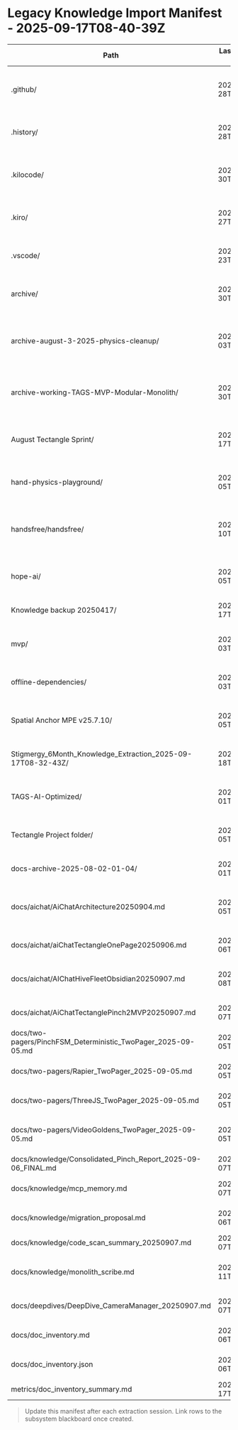 <!--
STIGMERGY REVIEW HEADER
Status: First Pass Complete
Review started: 2025-09-17T08-40-39Z
Completed: 2025-09-18
Expires: 2025-09-24T08-40-39Z (auto-expire after 7 days)

Checklist:
- [ ] Classify additional legacy artifacts beyond initial sample
- [ ] Link each row to planned subsystem blackboard entry
- [ ] Update after each extraction loop
-->

# Legacy Knowledge Import Manifest - 2025-09-17T08-40-39Z

| Path | Last Modified (UTC) | Themes | Extraction Notes |
| --- | --- | --- | --- |
| .github/ | 2025-07-28T10:15:00Z | Copilot guardrails | Summary in knowledge_summaries/dot-github-summary.md; follow diagnostics-first/event bus rules when relocating. |
| .history/ | 2025-07-28T10:15:00Z | Archived snapshots | Summary in knowledge_summaries/history-summary.md; archival-only, no active mining. |
| .kilocode/ | 2025-07-30T23:59:00Z | MCP tooling config | Summary in knowledge_summaries/kilocode-summary.md; copy to keep filesystem/time/memory servers aligned. |
| .kiro/ | 2025-07-27T16:01:00Z | Strategy specs & steering | Summary in knowledge_summaries/kiro-summary.md; use option analyses for ADR prioritisation. |
| .vscode/ | 2025-07-23T01:22:00Z | Workspace settings | Summary in knowledge_summaries/vscode-summary.md; replicate Live Server port/spellings. |
| archive/ | 2025-07-30T06:51:00Z | TAGS modularization docs | Summary in knowledge_summaries/archive-root-summary.md; supplies module priorities + strangler plans. |
| archive-august-3-2025-physics-cleanup/ | 2025-08-03T19:53:00Z | Physics cleanup + offline loader | Summary in knowledge_summaries/archive-august-3-2025-physics-cleanup-summary.md; captures offline dependency loader, Jest test infra, pinch physics playground. |
| archive-working-TAGS-MVP-Modular-Monolith/ | 2025-07-30T19:19:00Z | Production monolith snapshot | Summary in knowledge_summaries/archive-working-tags-mvp-modular-monolith-summary.md; bridges, diagnostics, organisation plan. |
| August Tectangle Sprint/ | 2025-08-17T21:20:24Z | Gesture platform sprint | Summary in knowledge_summaries/august-tectangle-sprint-summary.md; adopt pinch/event schema in pinch & telemetry boards. |
| hand-physics-playground/ | 2025-08-05T01:12:00Z | Physics playground | Summary in knowledge_summaries/hand-physics-playground-summary.md; reuse managers + step1 demos. |
| handsfree/handsfree/ | 2025-06-10T07:54:10Z | Pinch instruments, orientation aware MPE | Hooked into pinch_stability / 	elemetry_sync / nchor_interaction; capture gesture instrument pinch model, camera-MPE telemetry, audit large interactive-projector bundle. |
| hope-ai/ | 2025-08-05T20:18:00Z | Collaboration system toolkit | Summary in knowledge_summaries/hope-ai-root-summary.md; expression board updated. |
| Knowledge backup 20250417/ | 2025-04-17T06:46:40Z | Legacy drumpad playbooks | Rich reference docs feeding expression_systems & pinch_stability heuristics. |
| mvp/ | 2025-08-03T19:48:00Z | MVP hand tracking demos | Summary in knowledge_summaries/mvp-root-summary.md; reuse dependency checker + physics plan. |
| offline-dependencies/ | 2025-08-03T19:48:00Z | Offline asset bundle | Summary in knowledge_summaries/offline-dependencies-summary.md; keep bundle paths intact. |
| Spatial Anchor MPE v25.7.10/ | 2025-08-05T08:15:40Z | Camera-MPE production, modular anchors | Cross-link to 	elemetry_sync / nchor_interaction; extract TAGS monolith patterns & orientation telemetry. |
| Stigmergy_6Month_Knowledge_Extraction_2025-09-17T08-32-43Z/ | 2025-09-18T02:42:00Z | Knowledge hub | Contains plan, manifest, blackboards, rollups, metrics, scripts; copy entire hub when relocating. |
| TAGS-AI-Optimized/ | 2025-08-01T21:59:00Z | AI-optimized rebuild | Summary in knowledge_summaries/tags-ai-optimized-summary.md; phased roadmap + Phase1 testing harness. |
| Tectangle Project folder/ | 2025-08-05T09:16:11Z | React/ECS experimentation | Linked to expression_systems; catalog git roots, flag VSCO sample pack, plan migration of React/ECS layers. |
| docs-archive-2025-08-02-01-04/ | 2025-08-01T20:05:00Z | Documentation snapshot | Ensure relevant docs are mirrored into hub summaries before relocation. |
| docs/aichat/AiChatArchitecture20250904.md | 2025-09-05T07:11:35Z | MPE, quantization, TOI look-ahead, drumpad UX | Capture FSM + quantization params into Pinch Stability board; note MPE channel mapping requirements for game bridge profiles. |
| docs/aichat/aiChatTectangleOnePage20250906.md | 2025-09-06T21:47:29Z | WebMIDI, Ableton Link, session sync | Feed tempo/phase alignment ideas into Telemetry & Network board; validate dependency assumptions. |
| docs/aichat/AIChatHiveFleetObsidian20250907.md | 2025-09-08T01:08:28Z | Blackboard, multi-agent orchestration | Seed global stigmergy/blackboard pattern; extract actionable governance rules for extraction process. |
| docs/aichat/AiChatTectanglePinch2MVP20250907.md | 2025-09-07T20:45:47Z | Physics gating, controller IDs, predictive TOI | Port lifecycle notes into Pinch + Seat Concurrency boards; reconcile with current HandSessionManager. |
| docs/two-pagers/PinchFSM_Deterministic_TwoPager_2025-09-05.md | 2025-09-05T07:11:35Z | Pinch FSM, quantization controls | Primary source for deterministic tests; map config table to new hex core interface. |
| docs/two-pagers/Rapier_TwoPager_2025-09-05.md | 2025-09-05T07:12:17Z | Rapier physics, CCD, ECS hooks | Identify reusable physics adapters; plan ECS integration backlog. |
| docs/two-pagers/ThreeJS_TwoPager_2025-09-05.md | 2025-09-05T07:12:17Z | Visualization, debug tooling | Add to Visualization board; convert best practices into integration tests for overlay renderer. |
| docs/two-pagers/VideoGoldens_TwoPager_2025-09-05.md | 2025-09-05T07:12:17Z | Capture pipeline, quantization off-path | Align with run_video_collect_golden.js refactor and telemetry guardrails. |
| docs/knowledge/Consolidated_Pinch_Report_2025-09-06_FINAL.md | 2025-09-07T09:09:12Z | Metrics, failure taxonomy | Use as baseline KPI reference in Pinch Stability board. |
| docs/knowledge/mcp_memory.md | 2025-09-07T09:18:38Z | Knowledge retention, SRL notes | Cross-link to extraction SRL loop; ensure updates per session. |
| docs/knowledge/migration_proposal.md | 2025-09-06T22:45:13Z | Architecture transition plan | Validate against current hex modules; note gaps for Feature Flags board. |
| docs/knowledge/code_scan_summary_20250907.md | 2025-09-07T01:42:49Z | Code inventory, hot spots | Prioritize modules with high churn for early extraction. |
| docs/knowledge/monolith_scribe.md | 2025-09-11T20:23:39Z | Legacy aggregation, drumpad experiments | Mine for drumpad/MPE specifics; create Expression Systems board entry. |
| docs/deepdives/DeepDive_CameraManager_20250907.md | 2025-09-07T10:16:23Z | Camera pipeline, ECS touchpoints | Feed into Sensor/Camera board; align with seat concurrency telemetry. |
| docs/doc_inventory.md | 2025-09-06T21:33:43Z | Bulk index | Use for completeness check; automate diff after each ingestion pass. |
| docs/doc_inventory.json | 2025-09-06T21:58:08Z | Bulk index (JSON) | Parse for automation; see metrics/doc_inventory_summary.md for aggregated view. |
| metrics/doc_inventory_summary.md | 2025-09-17T08:40:39Z | Metrics snapshot | Summary of doc inventory counts; update after rescans. |

> Update this manifest after each extraction session. Link rows to the subsystem blackboard once created.

